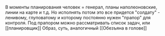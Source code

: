 В моменты планирования человек = генерал, планы наполеоновские, линии на карте и т.д.
Но исполнять потом это все придется "солдату" - ленивому, глуповатому и которому постоянно нужен "прапор" для контроля. Под прапором можно рассматривать список задач, или [[планировщик]]
Образ, суть, аналогичный [[Обезъяна в голове]]